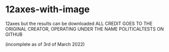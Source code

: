 # 12axes-with-image
12axes but the results can be downloaded
ALL CREDIT GOES TO THE ORIGINAL CREATOR, OPERATING UNDER THE NAME POLITICALTESTS ON GITHUB

(incomplete as of 3rd of March 2022)
